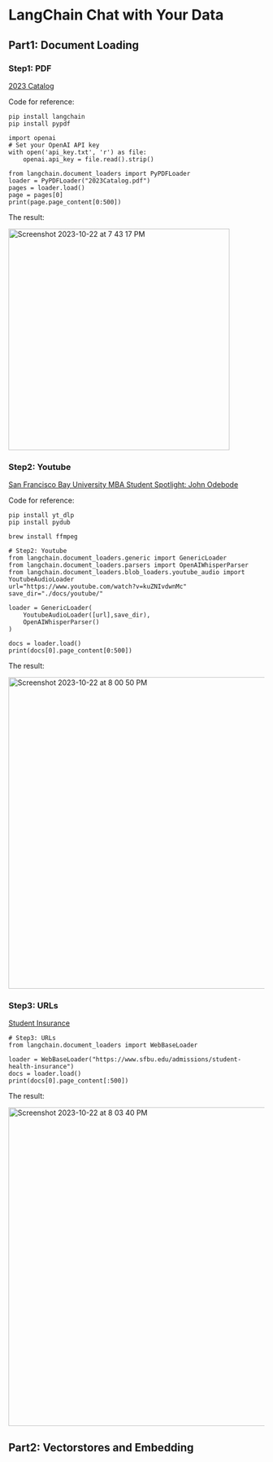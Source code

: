 # LangChain Chat with Your Data
## Part1: Document Loading
### Step1: PDF
[2023 Catalog](https://www.sfbu.edu/sites/default/files/2022-12/2023Catalog.pdf)

Code for reference:

```
pip install langchain
pip install pypdf 
```


```
import openai
# Set your OpenAI API key
with open('api_key.txt', 'r') as file:
    openai.api_key = file.read().strip()

from langchain.document_loaders import PyPDFLoader
loader = PyPDFLoader("2023Catalog.pdf")
pages = loader.load()
page = pages[0]
print(page.page_content[0:500])
```
The result:

<img width="435" alt="Screenshot 2023-10-22 at 7 43 17 PM" src="https://github.com/RuichenCN/Generative-AI/assets/113652310/1e02811c-4310-4abf-a5ca-66994e6ce64d">

### Step2: Youtube
[San Francisco Bay University MBA Student Spotlight: John Odebode](https://www.youtube.com/watch?v=kuZNIvdwnMc)

Code for reference:

```
pip install yt_dlp
pip install pydub
```

```
brew install ffmpeg
```
```
# Step2: Youtube
from langchain.document_loaders.generic import GenericLoader
from langchain.document_loaders.parsers import OpenAIWhisperParser
from langchain.document_loaders.blob_loaders.youtube_audio import YoutubeAudioLoader
url="https://www.youtube.com/watch?v=kuZNIvdwnMc"
save_dir="./docs/youtube/"

loader = GenericLoader(
    YoutubeAudioLoader([url],save_dir),
    OpenAIWhisperParser()
)

docs = loader.load()
print(docs[0].page_content[0:500])
```

The result:

<img width="612" alt="Screenshot 2023-10-22 at 8 00 50 PM" src="https://github.com/RuichenCN/Generative-AI/assets/113652310/5e63ab56-35b8-449b-811c-90061752ea62">

### Step3: URLs
[Student Insurance](https://www.sfbu.edu/admissions/student-health-insurance)

```
# Step3: URLs
from langchain.document_loaders import WebBaseLoader

loader = WebBaseLoader("https://www.sfbu.edu/admissions/student-health-insurance")
docs = loader.load()
print(docs[0].page_content[:500])
```

The result:

<img width="626" alt="Screenshot 2023-10-22 at 8 03 40 PM" src="https://github.com/RuichenCN/Generative-AI/assets/113652310/060df168-3b9e-4e47-8b86-442f5c691d0d">

## Part2: Vectorstores and Embedding
